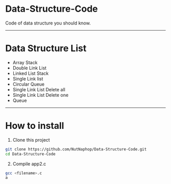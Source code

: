 # Data-Structure-Code
Code of data structure you should know.

----

# Data Structure List
- Array Stack
- Double Link List
- Linked List Stack
- Single Link list
- Circular Queue
- Single Link List Delete all
- Single Link List Delete one
- Queue

---

# How to install 
1. Clone this project
```bash
git clone https://github.com/NutNaphop/Data-Structure-Code.git
cd Data-Structure-Code
```
2. Compile app2.c
```bash
gcc <filename>.c
a 
```
